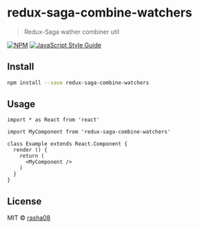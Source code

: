 # redux-saga-combine-watchers

> Redux-Saga wather combiner util

[![NPM](https://img.shields.io/npm/v/redux-saga-combine-watchers.svg)](https://www.npmjs.com/package/redux-saga-combine-watchers) [![JavaScript Style Guide](https://img.shields.io/badge/code_style-standard-brightgreen.svg)](https://standardjs.com)

## Install

```bash
npm install --save redux-saga-combine-watchers
```

## Usage

```tsx
import * as React from 'react'

import MyComponent from 'redux-saga-combine-watchers'

class Example extends React.Component {
  render () {
    return (
      <MyComponent />
    )
  }
}
```

## License

MIT © [rasha08](https://github.com/rasha08)

